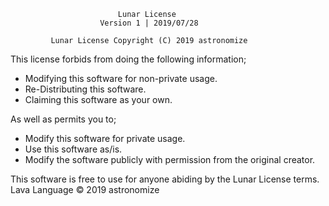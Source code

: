                             Lunar License
                        Version 1 | 2019/07/28

             Lunar License Copyright (C) 2019 astronomize

This license forbids from doing the following information;
 * Modifying this software for non-private usage.
 * Re-Distributing this software.
 * Claiming this software as your own.
 
 As well as permits you to;
 
 * Modify this software for private usage.
 * Use this software as/is.
 * Modify the software publicly with permission from the original creator.
 
 This software is free to use for anyone abiding by the Lunar License terms.
 Lava Language © 2019 astronomize
